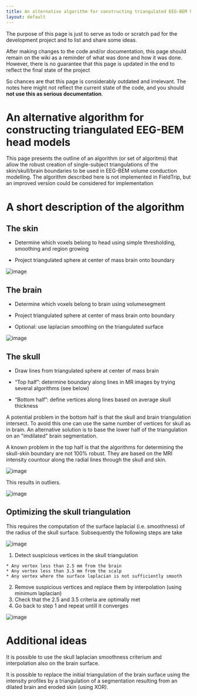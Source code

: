 ```yaml
---
title: An alternative algorithm for constructing triangulated EEG-BEM head models
layout: default
---
```


<div class="alert-danger">
The purpose of this page is just to serve as todo or scratch pad for the development project and to list and share some ideas. 

After making changes to the code and/or documentation, this page should remain on the wiki as a reminder of what was done and how it was done. However, there is no guarantee that this page is updated in the end to reflect the final state of the project

So chances are that this page is considerably outdated and irrelevant. The notes here might not reflect the current state of the code, and you should **not use this as serious documentation**.
</div>

# An alternative algorithm for constructing triangulated EEG-BEM head models

This page presents the outline of an algorithm (or set of algoritms) that allow the robust creation of single-subject triangulations of the skin/skull/brain boundaries to be used in EEG-BEM volume conduction modelling. The algorithm described here is not implemented in FieldTrip, but an improved version could be considered for implementation

# A short description of the algorithm

## The skin

*  Determine which voxels belong to head using simple thresholding, smoothing and region growing

*  Project triangulated sphere at center of mass brain onto boundary

![image](/static/img/development/bemmodel/bemmodel2.png)

## The brain

*  Determine which voxels belong to brain using volumesegment

*  Project triangulated sphere at center of mass brain onto boundary

*  Optional: use laplacian smoothing on the triangulated surface

![image](/static/img/development/bemmodel/bemmodel1.png)

## The skull 

*  Draw lines from triangulated sphere at center of mass brain

*  “Top half”: determine boundary along lines in MR images by trying several algorithms (see below)

*  “Bottom half”: define vertices along lines based on average skull thickness 

A potential problem in the bottom half is that the skull and brain triangulation intersect. To avoid this one can use the same number of vertices for skull as in brain. An alternative solution is to base the lower half of the triangulation on an "imdilated" brain segmentation.

A known problem in the top half is that the algorithms for determining the skull-skin boundary are not 100% robust. They are based on the MRI intensity countour along the radial lines through the skull and skin.

![image](/static/img/development/bemmodel/bemmodel3.png)

This results in outliers.

![image](/static/img/development/bemmodel/bemmodel4.png)

## Optimizing the skull triangulation

This requires the computation of the surface laplacial (i.e. smoothness) of the radius of the skull surface. Subsequently the following steps are take

![image](/static/img/development/bemmodel/bemmodel5.png)

 1.  Detect suspicious vertices in the skull triangulation 

    * Any vertex less than 2.5 mm from the brain
    * Any vertex less than 3.5 mm from the scalp
    * Any vertex where the surface laplacian is not sufficiently smooth
 2.  Remove suspicious vertices and replace them by interpolation (using minimum laplacian)
 3.  Check that the 2.5 and 3.5 criteria are optimally met
 4.  Go back to step 1 and repeat untill it converges

![image](/static/img/development/bemmodel/bemmodel6.png)

# Additional ideas

It is possible to use the skull laplacian smoothness criterium and interpolation also on the brain surface.

It is possible to replace the initial triangulation of the brain surface using the intensity profiles by a triangulation of a segmentation resulting from an dilated brain and eroded skin (using XOR). 

